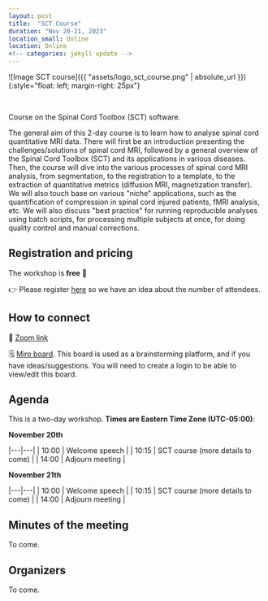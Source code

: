 ```yaml
---
layout: post
title:  "SCT Course"
duration: "Nov 20-21, 2023"
location_small: Online
location: Online
<!-- categories: jekyll update -->
---
```


![Image SCT course]({{ "assets/logo_sct_course.png" | absolute_url }}){:style="float: left; margin-right: 25px"}

&nbsp;
&nbsp;

Course on the Spinal Cord Toolbox (SCT) software.

The general aim of this 2-day course is to learn how to analyse spinal cord quantitative MRI data. There will first be an introduction presenting the challenges/solutions of spinal cord MRI, followed by a general overview of the Spinal Cord Toolbox (SCT) and its applications in various diseases. Then, the course will dive into the various processes of spinal cord MRI analysis, from segmentation, to the registration to a template, to the extraction of quantitative metrics (diffusion MRI, magnetization transfer). We will also touch base on various "niche" applications, such as the quantification of compression in spinal cord injured patients, fMRI analysis, etc. We will also discuss "best practice" for running reproducible analyses using batch scripts, for processing multiple subjects at once, for doing quality control and manual corrections.

## Registration and pricing

The workshop is **free** 🙂

👉 Please register [here](https://forms.gle/oK4NrRgHPQB7EuGA8) so we have an idea about the number of attendees.


## How to connect

🎥 [Zoom link](https://polymtl-ca.zoom.us/j/87975574519)

🗒 [Miro board](https://miro.com/app/board/uXjVM0Q5dbY=/). This board is used as a brainstorming platform, and if you have ideas/suggestions. You will need to create a login to be able to view/edit this board. 


## Agenda

This is a two-day workshop. **Times are Eastern Time Zone (UTC-05:00)**:


**November 20th**

|---|---|
| 10:00 | Welcome speech |
| 10:15 | SCT course (more details to come) |
| 14:00 | Adjourn meeting |

**November 21th**

|---|---|
| 10:00 | Welcome speech |
| 10:15 | SCT course (more details to come) |
| 14:00 | Adjourn meeting |

## Minutes of the meeting

To come.

## Organizers

To come.
